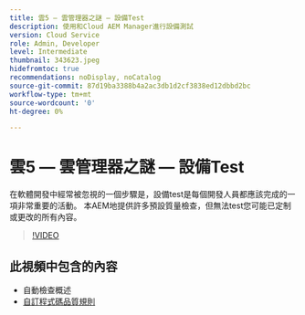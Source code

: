 ```yaml
---
title: 雲5 — 雲管理器之謎 — 設備Test
description: 使用和Cloud AEM Manager進行設備測試
version: Cloud Service
role: Admin, Developer
level: Intermediate
thumbnail: 343623.jpeg
hidefromtoc: true
recommendations: noDisplay, noCatalog
source-git-commit: 87d19ba3388b4a2ac3db1d2cf3838ed12dbbd2bc
workflow-type: tm+mt
source-wordcount: '0'
ht-degree: 0%

---
```


# 雲5 — 雲管理器之謎 — 設備Test

在軟體開發中經常被忽視的一個步驟是，設備test是每個開發人員都應該完成的一項非常重要的活動。 本AEM地提供許多預設質量檢查，但無法test您可能已定制或更改的所有內容。

>[!VIDEO](https://video.tv.adobe.com/v/343623)

## 此視頻中包含的內容

+ 自動檢查概述
+ [自訂程式碼品質規則](https://experienceleague.adobe.com/docs/experience-manager-cloud-service/content/implementing/using-cloud-manager/test-results/custom-code-quality-rules.html)
